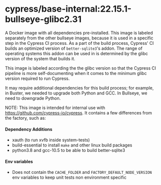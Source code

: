 # cypress/base-internal:22.15.1-bullseye-glibc2.31

A Docker image with all dependencies pre-installed. This image is labeled separately from the other bullseye images, because it is used in a specific step in the Cypress CI process. As a part of the build process, Cypress' CI builds an optimized version of `better-sqlite3`'s addon. The range of operating systems this addon can be used in is determined by the glibc version of the system that builds it.

This image is labeled according the the glibc version so that the Cypress CI pipeline is more self-documenting when it comes to the minimum glibc version required to run Cypress.

It may require additional dependencies for this build process; for example, in Buster, we needed
to upgrade both Python and GCC. In Bullseye, we need to downgrade Python.

NOTE: This image is intended for internal use with https://github.com/cypress-io/cypress. It contains a few differences from the factory, such as:

#### Dependency Additions

- xauth (to run xvfb inside system-tests)
- build-essential to install `make` and other linux build packages
- python3.8 and gcc-10.5 to be able to build better-sqlite3

#### Env variables

- Does not contain the `CACHE_FOLDER` and `FACTORY_DEFAULT_NODE_VERSION` env variables to keep unit tests non environment specific
